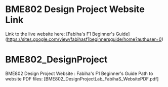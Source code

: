 # BME802 Design Project Website Link
Link to the live website here: [Fabiha's F1 Beginner's Guide] (https://sites.google.com/view/fabihasf1beginnersguide/home?authuser=0)  
# BME802_DesignProject
BME802 Design Project Website : Fabiha's F1 Beginner's Guide
Path to website PDF files: [BME802_DesignProjectLab_FabihaS_WebsitePDF.pdf] 
